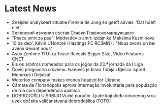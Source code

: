 # Latest News
-  Sneijder analyseert situatie Frenkie de Jong én geeft advies: ‘Dat hóéft niet’
-  Зеленский изменил состав Ставки Главнокомандующего
-  "Pseća smrt za psa"! Medvedev o smrti izdajnika Maksima Kuzminova
-  10 de dep'. Kévin L'Honoré (Hastings FC RCSMN) : "Nous avons un bel avenir devant nous"
-  Asus Zenfone 11 Ultra Tease Reveals Bigger Size, Video Features - CNET
-  Eis os árbitros nomeados para os jogos da 23.ª jornada da I Liga
-  Čović progovorio o svemu: Ivanović je birao Tobija i Bjelicu ispred Monekea i Dejvisa!
-  Waterloo company makes drones headed for Ukraine
-  Câmara de Florianópolis aprova internação involuntária para população de rua com dependência química
-  DOBRODOŠLI U SRBIJU Vučić poručio: Ljude koji dođu otvorenog srca uvek dočeka veličanstvena dobrodošlica (FOTO)
